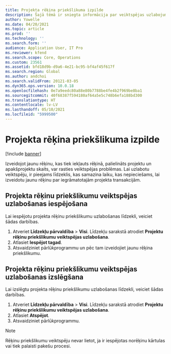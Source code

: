 ```yaml
---
title: Projekta rēķina priekšlikuma izpilde
description: Šajā tēmā ir sniegta informācija par veiktspējas uzlabojumiem projekta rēķinu priekšlikumiem.
author: Yowelle
ms.date: 04/20/2021
ms.topic: article
ms.prod: ''
ms.technology: ''
ms.search.form: ''
audience: Application User, IT Pro
ms.reviewer: kfend
ms.search.scope: Core, Operations
ms.custom: 23561
ms.assetid: bfd18d9b-d9a6-4e21-bc95-bf4af45f617f
ms.search.region: Global
ms.author: andchoi
ms.search.validFrom: 20121-03-05
ms.dyn365.ops.version: 10.0.18
ms.openlocfilehash: 0e7a9eedc80a88e80b7788be4fe4b2f969be8ba1
ms.sourcegitcommit: 40f68387f594180af64a5e5c748b6efa188bd300
ms.translationtype: HT
ms.contentlocale: lv-LV
ms.lasthandoff: 05/10/2021
ms.locfileid: "5999500"
---
```

# <a name="project-invoice-proposal-performance"></a>Projekta rēķina priekšlikuma izpilde

[!include [banner](../includes/banner.md)]

Izveidojot jaunu rēķinu, kas tiek iekļauts rēķinā, palielināts projektu un apakšprojektu skaits, var rasties veiktspējas problēmas. Lai uzlabotu veiktspēju, ir pieejams līdzeklis, kas samazina laiku, kas nepieciešams, lai izveidotu jaunu rēķinu par iegrāmatotajām projekta transakcijām.

## <a name="enable-project-invoice-proposal-performance-enhancement"></a>Projekta rēķinu priekšlikumu veiktspējas uzlabošanas iespējošana
Lai iespējotu projekta rēķinu priekšlikumu uzlabošanas līdzekli, veiciet šādas darbības.

1.  Atveriet **Līdzekļu pārvaldība** > **Visi**. Līdzekļu sarakstā atrodiet **Projektu rēķinu priekšlikumu veiktspējas uzlabošana**.
2.  Atlasiet **Iespējot tagad**.
3.  Atsvaidziniet pārlūkprogrammu un pēc tam izveidojiet jaunu rēķina priekšlikumu.

## <a name="turn-off-project-invoice-proposal-performance-enhancement"></a>Projekta rēķinu priekšlikumu veiktspējas uzlabošanas izslēgšana
Lai izslēgtu projekta rēķinu priekšlikumu uzlabošanas līdzekli, veiciet šādas darbības.

1.  Atveriet **Līdzekļu pārvaldība** > **Visi**. Līdzekļu sarakstā atrodiet **Projektu rēķinu priekšlikumu veiktspējas uzlabošana**.
2.  Atlasiet **Atspējot**.
3.  Atsvaidziniet pārlūkprogrammu.

> [!NOTE]
> Rēķinu priekšlikumu veiktspēju nevar lietot, ja ir iespējotas norēķinu kārtulas vai tiek palaisti pakešu procesi.
